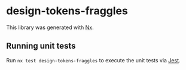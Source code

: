# design-tokens-fraggles

This library was generated with [Nx](https://nx.dev).


## Running unit tests

Run `nx test design-tokens-fraggles` to execute the unit tests via [Jest](https://jestjs.io).


